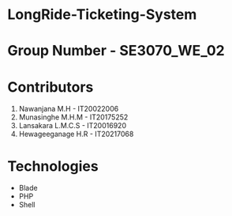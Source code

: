 # LongRide-Ticketing-System 
# Group Number - SE3070_WE_02

# Contributors
<ol>
    <li>Nawanjana M.H - IT20022006</li>
    <li>Munasinghe M.H.M - IT20175252</li>
    <li>Lansakara L.M.C.S - IT20016920</li>
    <li>Hewageeganage H.R - IT20217068</li>
</ol>

# Technologies
<ul>
  <li>Blade</li>
  <li>PHP</li>
  <li>Shell</li>
</ul>
